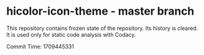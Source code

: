 # hicolor-icon-theme - master branch

This repository contains frozen state of the repository.
Its history is cleared. It is used only for static code
analysis with Codacy.

Commit Time: 1709445331